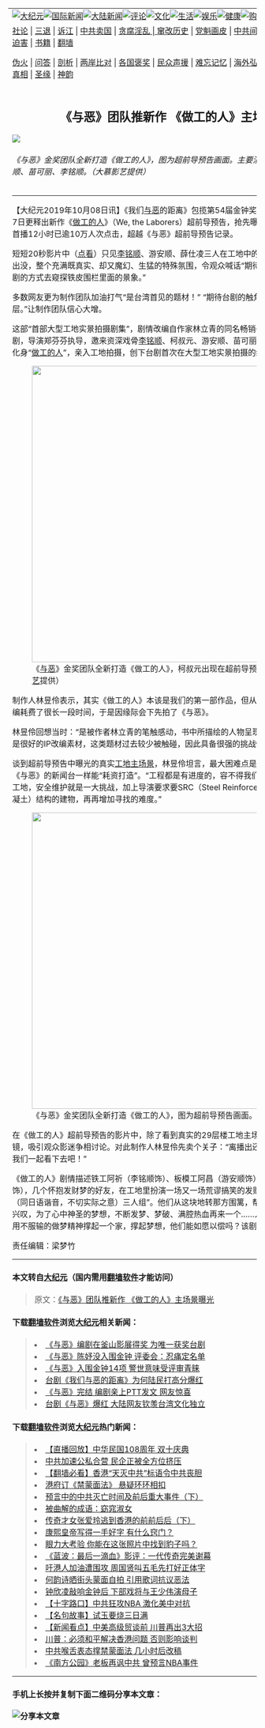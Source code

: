 <a name="1" id="1" target="_blank"></a><span id="1"></span>
<table border="0"><tr><td colspan="2" VALIGN=TOP><a href="https://github.com/woywz155/djy/blob/master/gb/nsc413.md#1"><img src="https://raw.githubusercontent.com/woywz155/www/master/t/djy/1.jpg" title="大纪元"></a><a href="https://github.com/woywz155/djy/blob/master/gb/n24hr.md#1"><img src="https://raw.githubusercontent.com/woywz155/www/master/t/djy/3.jpg" title="国际新闻"></a><a href="https://github.com/woywz155/djy/blob/master/gb/nsc413.md#1"><img src="https://raw.githubusercontent.com/woywz155/www/master/t/djy/4.jpg" title="大陆新闻"></a><a href="https://github.com/woywz155/djy/blob/master/gb/news392.md#1"><img src="https://raw.githubusercontent.com/woywz155/www/master/t/djy/5.jpg" title="评论"></a><a href="https://github.com/woywz155/djy/blob/master/gb/news2007.md#1"><img src="https://raw.githubusercontent.com/woywz155/www/master/t/djy/6.jpg" title="文化"></a><a href="https://github.com/woywz155/djy/blob/master/gb/news2008.md#1"><img src="https://raw.githubusercontent.com/woywz155/www/master/t/djy/7.jpg" title="生活"></a><a href="https://github.com/woywz155/djy/blob/master/gb/ncyule.md#1"><img src="https://raw.githubusercontent.com/woywz155/www/master/t/djy/8.jpg" title="娱乐"></a><a href="https://github.com/woywz155/djy/blob/master/gb/nsc1002.md#1"><img src="https://raw.githubusercontent.com/woywz155/www/master/t/djy/9.jpg" title="健康"><a href="https://www.youlucky.com"><img src="https://raw.githubusercontent.com/woywz155/www/master/t/djy/10.jpg" title="购物"></a><a href="https://www.supportepoch.org/donation?utm_medium=epochtimes&utm_source=referral&utm_campaign=donate_button_djyhomepage"><img src="https://raw.githubusercontent.com/woywz155/www/master/t/djy/12.jpg" title="捐款"></a></td></tr>
<tr><td colspan="2" VALIGN=TOP><a target="_blank" href="https://git.io/fjCRf">社论</a> | <a target="_blank" href="https://github.com/woywz155/djy/blob/master/gb/nf5657.md#1">三退</a> | <a target="_blank" href="https://github.com/woywz155/djy/blob/master/gb/nf6123.md#1">诉江</a> | <a target="_blank" href="https://github.com/woywz155/djy/blob/master/gb/nf1176117.md#1">中共卖国</a> | <a target="_blank" href="https://github.com/woywz155/djy/blob/master/gb/nf5773.md#1">贪腐淫乱 | <a target="_blank" href="https://github.com/woywz155/djy/blob/master/gb/nf1176115.md#1">窜改历史</a> | <a target="_blank" href="https://github.com/woywz155/djy/blob/master/gb/nf1176107.md#1">党魁画皮</a> | <a target="_blank" href="https://github.com/woywz155/djy/blob/master/gb/nf1320400.md#1">中共间谍</a> | <a target="_blank" href="https://github.com/woywz155/djy/blob/master/gb/nf1176114.md#1">破坏传统</a> | <a target="_blank" href="https://github.com/woywz155/djy/blob/master/gb/nf5287.md#1">恶贯满盈</a> | <a target="_blank" href="https://github.com/woywz155/djy/blob/master/gb/ncid278.md#1">人权</a> | <a target="_blank" href="https://github.com/woywz155/djy/blob/master/gb/nf1176111.md#1">迫害</a> | <a target="_blank" href="https://github.com/woywz155/djy/blob/master/gb/nf1235328.md#1">书籍</a> | <a target="_blank" href="https://github.com/woywz155/www/blob/master/README.md?zsrh#1">翻墙</a></p><p><a target="_blank" href="https://github.com/woywz155/djy/blob/master/gb/nf5562.md#1">伪火</a> | <a target="_blank" href="https://github.com/woywz155/djy/blob/master/gb/nf4378.md#1">问答</a> | <a target="_blank" href="https://github.com/woywz155/djy/blob/master/gb/nf5792.md#1">剖析</a> | <a target="_blank" href="https://github.com/woywz155/djy/blob/master/gb/nf5735.md#1">两岸比对</a> | <a target="_blank" href="https://github.com/woywz155/djy/blob/master/gb/nf6119.md#1">各国褒奖</a> | <a target="_blank" href="https://github.com/woywz155/djy/blob/master/gb/nf6120.md#1">民众声援</a> | <a target="_blank" href="https://github.com/woywz155/djy/blob/master/gb/nf1188594.md#1">难忘记忆</a> | <a target="_blank" href="https://github.com/woywz155/djy/blob/master/gb/nf3180.md#1">海外弘传</a> | <a target="_blank" href="https://github.com/woywz155/djy/blob/master/gb/nf5410.md#1">万人上访</a> | <a target="_blank" href="https://github.com/woywz155/ntdtv/blob/master/gb/prog1530_1.md#1">和平抗议</a> | <a target="_blank" href="https://github.com/woywz155/djy/blob/master/gb/nf4386.md#1">支持</a> | <a target="_blank" href="https://github.com/woywz155/djy/blob/master/gb/nf4389.md#1">真相</a> | <a target="_blank" href="https://github.com/woywz155/djy/blob/master/gb/nf5790.md#1">圣缘</a> | <a target="_blank" href="https://github.com/woywz155/djy/blob/master/gb/nf4786.md#1">神韵</a></td></tr>
<tr><td VALIGN=TOP width="626"><h2 align=center>《与恶》团队推新作 《做工的人》主场景曝光</h2>
<img src="http://i.epochtimes.com/assets/uploads/2019/10/1910080309001487-600x400.jpg" />
<h6>《与恶》金奖团队全新打造《做工的人》，图为超前导预告画面。主要演员薛仕凌（左起）、游安顺、苗可丽、李铭顺。（大慕影艺提供）
</h6>
<hr>
<p>【大纪元2019年10月08日讯】《我们<a href="https://github.com/woywz155/djy/blob/master/gb/tag/%E4%B8%8E%E6%81%B6.md">与恶</a>的距离》包揽第54届金钟奖六项大奖之后，工作团队7日更释出新作《<a href="https://github.com/woywz155/djy/blob/master/gb/tag/%E5%81%9A%E5%B7%A5%E7%9A%84%E4%BA%BA.md">做工的人</a>》（We, the Laborers）超前导预告，抢先曝光真实大型<a href="https://github.com/woywz155/djy/blob/master/gb/tag/%E5%B7%A5%E5%9C%B0%E4%B8%BB%E5%9C%BA%E6%99%AF.md">工地主场景</a>，首播12小时已逾10万人次点击，超越《与恶》超前导预告记录。</p>
<p>短短20秒影片中（<a href="https://www.youtube.com/watch?v=JqmsrbsbcWg&amp;feature=youtu.be" target="_blank" rel="noopener noreferrer">点看</a>）只见<a href="https://github.com/woywz155/djy/blob/master/gb/tag/%E6%9D%8E%E9%93%AD%E9%A1%BA.md">李铭顺</a>、游安顺、薛仕凌三人在工地中的背影，最后一幕惊见鳄鱼出没，整个充满既真实、却又魔幻、生猛的特殊氛围，令观众喊话“期待了！”“从没想过以看电视剧的方式去窥探铁皮围栏里面的景象。”</p>
<p>多数网友更为制作团队加油打气“是台湾首见的题材！” “期待台剧的触角能深入各行各业不同阶层。”让制作团队信心大增。</p>
<p>这部“首部大型工地实景拍摄剧集”，剧情改编自作家林立青的同名畅销书，由郑芬芬、洪兹盈编剧，导演郑芬芬执导，邀来资深戏骨<a href="https://github.com/woywz155/djy/blob/master/gb/tag/%E6%9D%8E%E9%93%AD%E9%A1%BA.md">李铭顺</a>、柯叔元、游安顺、苗可丽、薛仕凌，五位演员精彩化身“<a href="https://github.com/woywz155/djy/blob/master/gb/tag/%E5%81%9A%E5%B7%A5%E7%9A%84%E4%BA%BA.md">做工的人</a>”，亲入工地拍摄，创下台剧首次在大型工地实景拍摄的纪录。</p>
<figure id="attachment_11575519" style="width: 600px" class="wp-caption aligncenter"><a href="http://i.epochtimes.com/assets/uploads/2019/10/1910080308541487.jpg"><img class="size-large wp-image-11575519" title="" src="http://i.epochtimes.com/assets/uploads/2019/10/1910080308541487-600x400.jpg" alt="" width="600" b="400" /></a><figcaption class="wp-caption-text">《<a href="https://github.com/woywz155/djy/blob/master/gb/tag/%E4%B8%8E%E6%81%B6.md">与恶</a>》金奖团队全新打造《做工的人》，柯叔元出现在超前导预告画面中。（<a href="https://github.com/woywz155/djy/blob/master/gb/tag/%E5%A4%A7%E6%85%95%E5%BD%B1%E8%89%BA.md">大慕影艺</a>提供）</figcaption></figure>
<p>制作人林昱伶表示，其实《做工的人》本该是我们的第一部作品，但从原著转换为影视剧本的改编耗费了很长一段时间，于是因缘际会下先拍了《与恶》。</p>
<p>林昱伶回想当时：“是被作者林立青的笔触感动，书中所描绘的人物呈现了某个真实社会的缩影，是很好的IP改编素材，这类题材过去较少被触碰，因此具备很强的挑战性，吸引我们想去尝试。”</p>
<p>谈到超前导预告中曝光的真实<a href="https://github.com/woywz155/djy/blob/master/gb/tag/%E5%B7%A5%E5%9C%B0%E4%B8%BB%E5%9C%BA%E6%99%AF.md">工地主场景</a>，林昱伶坦言，最大困难点是“根本找不到”，也无法像《与恶》的新闻台一样能“耗资打造”。“工程都是有进度的，容不得我们打断，剧组大队人马进入工地，安全维护就是一大挑战，加上导演要求要SRC（Steel Reinforced Concrete：钢骨钢筋混凝土）结构的建物，再再增加寻找的难度。”</p>
<figure id="attachment_11575512" style="width: 600px" class="wp-caption aligncenter"><a href="http://i.epochtimes.com/assets/uploads/2019/10/1910080308571487.jpg"><img class="size-large wp-image-11575512" title="" src="http://i.epochtimes.com/assets/uploads/2019/10/1910080308571487-600x400.jpg" alt="" width="600" b="400" /></a><figcaption class="wp-caption-text">《与恶》金奖团队全新打造《做工的人》，图为超前导预告画面。（<a href="https://github.com/woywz155/djy/blob/master/gb/tag/%E5%A4%A7%E6%85%95%E5%BD%B1%E8%89%BA.md">大慕影艺</a>提供）</figcaption></figure>
<p>在《做工的人》超前导预告的影片中，除了看到真实的29层楼工地主场景，更惊见一只小鳄鱼入镜，吸引观众影迷争相讨论。对此制作人林昱伶先卖个关子：“离播出还有点时间，请观众继续跟我们一起看下去吧！”</p>
<p>《做工的人》剧情描述铁工阿祈（李铭顺饰）、板模工阿昌（游安顺饰）和怪手阿全（薛仕凌饰），几个怀抱发财梦的好友，在工地里扮演一场又一场荒谬搞笑的发财戏码，被笑称“噗咙共（同日语谐音，不切实际之意）三人组”。他们从这块地转那方围篱，帮人做工盖房，却只能望楼兴叹，为了心中神圣的梦想，不断发梦、梦破、满腔热血再来一个……人生确实很难，但他们想用不服输的做梦精神撑起一个家，撑起梦想，他们能如愿以偿吗？该剧将于2020年上映。</p>
<p>责任编辑：梁梦竹</p>
<hr>

#### 本文转自<a href="http://www.epochtimes.com">大纪元</a>（国内需用<a href="https://git.io/JesJV">翻墙软件</a>才能访问）
> 原文：<a href="http://www.epochtimes.com/gb/19/10/8/n11575495.htm">《与恶》团队推新作 《做工的人》主场景曝光</a>
#### 下载<a href="https://git.io/JesJV">翻墙软件</a>浏览<a href="http://www.epochtimes.com">大纪元</a>相关新闻：
> <li><a href="http://www.epochtimes.com/gb/19/10/7/n11573438.htm">《与恶》编剧在釜山影展得奖 为唯一获奖台剧</a></li>
> <li><a href="http://www.epochtimes.com/gb/19/8/29/n11484699.htm">《与恶》陈妤没入围金钟 评委会：忍痛定名单</a></li>
> <li><a href="http://www.epochtimes.com/gb/19/8/28/n11482901.htm">《与恶》入围金钟14项 警世意味受评审青睐</a></li>
> <li><a href="http://www.epochtimes.com/gb/19/4/23/n11206516.htm">台剧《我们与恶的距离》为何陆民打高分爆红</a></li>
> <li><a href="http://www.epochtimes.com/gb/19/4/22/n11204181.htm">《与恶》完结 编剧亲上PTT发文 网友惊喜</a></li>
> <li><a href="http://www.epochtimes.com/gb/19/4/16/n11191416.htm">台剧《与恶》爆红 大陆网友钦羡台湾文化独立</a></li>

#### 下载<a href="https://git.io/JesJV">翻墙软件</a>浏览<a href="http://www.epochtimes.com">大纪元</a>热门新闻：
> <li><a href="http://www.epochtimes.com/gb/19/10/9/n11579460.htm">【直播回放】中华民国108周年 双十庆典</a></li>
> <li><a href="http://www.epochtimes.com/gb/19/10/7/n11572528.htm">中共加速公私合营 民企正被全方位挤压</a></li>
> <li><a href="http://www.epochtimes.com/gb/19/10/10/n11579807.htm">【翻墙必看】香港“天灭中共”标语令中共丧胆</a></li>
> <li><a href="http://www.epochtimes.com/gb/19/10/8/n11576752.htm">港府订《禁蒙面法》 悬疑环环相扣</a></li>
> <li><a href="http://www.epochtimes.com/gb/19/9/29/n11554590.htm">预言中的中共灭亡时间及前后重大事件（下）</a></li>
> <li><a href="http://www.epochtimes.com/gb/19/10/4/n11568273.htm">被曲解的成语：窈窕淑女</a></li>
> <li><a href="http://www.epochtimes.com/gb/19/10/2/n11563658.htm">传奇才女张爱玲逃到香港的前前后后（下）</a></li>
> <li><a href="http://www.epochtimes.com/gb/19/9/23/n11539994.htm">康熙皇帝写得一手好字 有什么窍门？</a></li>
> <li><a href="http://www.epochtimes.com/gb/19/10/9/n11577534.htm">眼力大考验 你能在这张照片中找到豹子吗？</a></li>
> <li><a href="http://www.epochtimes.com/gb/19/10/8/n11576651.htm">《蓝波：最后一滴血》影评：一代传奇完美谢幕</a></li>
> <li><a href="http://www.epochtimes.com/gb/19/10/7/n11574274.htm">吁港人加油遭围攻 周国贤叫五毛先打好正体字</a></li>
> <li><a href="http://www.epochtimes.com/gb/19/10/7/n11574643.htm">何韵诗晒街头蒙面自拍 引用歌词抗议恶法</a></li>
> <li><a href="http://www.epochtimes.com/gb/19/10/9/n11578053.htm">钟欣凌敲响金钟后 下部戏将与王少伟演母子</a></li>
> <li><a href="http://www.epochtimes.com/gb/19/10/9/n11577274.htm">【十字路口】中共狂攻NBA 激化美中对抗</a></li>
> <li><a href="http://www.epochtimes.com/gb/18/6/18/n10494192.htm">【名句故事】试玉要烧三日满</a></li>
> <li><a href="http://www.epochtimes.com/gb/19/10/9/n11579070.htm">【新闻看点】中美高级贸谈前 川普再出3大招</a></li>
> <li><a href="http://www.epochtimes.com/gb/19/10/7/n11574818.htm">川普：必须和平解决香港问题 否则影响谈判</a></li>
> <li><a href="http://www.epochtimes.com/gb/19/10/8/n11575068.htm">中共喉舌表态撑禁蒙面法 几小时后改稿</a></li>
> <li><a href="http://www.epochtimes.com/gb/19/10/8/n11575756.htm">《南方公园》老板再讽中共 曾预言NBA事件</a></li>
<hr>

#### 手机上长按并复制下面二维码分享本文章：<br><br><img src="http://www.hehaibao.com/qr/index.php?m=1&e=L&p=10&t=&d=https://github.com/woywz155/djy/blob/master/gb/19/10/8/n11575495.md%231" title="分享本文章"></td><td VALIGN=TOP><a href="https://github.com/woywz155/djy/blob/master/gb/16/1/21/n4622075.md?dfh#1" target="_blank"><img src="https://raw.githubusercontent.com/woywz155/djy/master/gb/300/wei-f1.jpg" title="中共的伪火骗局"  alt="中共的伪火骗局"></a><br><a href="https://github.com/woywz155/yh/blob/master/README.md?dfh#1" target="_blank"><img src="https://raw.githubusercontent.com/woywz155/djy/master/gb/300/yong-h.jpg" title="永恒的见证"  alt="永恒的见证"></a><br><a href="https://github.com/woywz155/djy/blob/master/gb/13/9/29/n3974789.md?dfh#1" target="_blank"><img src="https://raw.githubusercontent.com/woywz155/djy/master/gb/300/shang-lnz.jpg" title="善良女子被中共投男牢"  alt="善良女子被中共投男牢"></a><br><a href="https://github.com/woywz155/djy/blob/master/gb/16/3/16/n4663449.md?dfh#1" target="_blank"><img src="https://raw.githubusercontent.com/woywz155/djy/master/gb/300/huo-z3.jpg" title="警卫目击活摘器官"  alt="警卫目击活摘器官"></a><br><a href="https://github.com/woywz155/djy/blob/master/gb/16/8/7/n8177641.md?dfh#1" target="_blank"><img src="https://raw.githubusercontent.com/woywz155/djy/master/gb/300/huo-z4.jpg" title="证人描述活摘恐怖"  alt="证人描述活摘恐怖"></a><br><a href="https://github.com/woywz155/djy/blob/master/gb/10/4/19/n2881569.md?dfh#1" target="_blank"><img src="https://raw.githubusercontent.com/woywz155/djy/master/gb/300/huo-z1.jpg" title="揭开活摘器官黑幕"  alt="揭开活摘器官黑幕"></a><br><a href="https://github.com/woywz155/djy/blob/master/gb/10/11/7/n3077476.md?dfh#1" target="_blank"><img src="https://raw.githubusercontent.com/woywz155/djy/master/gb/300/ma-ks.jpg" title="马克思的成魔之路"  alt="马克思的成魔之路"></a><br><a href="https://github.com/woywz155/djy/blob/master/gb/14/6/9/n4173977.md?dfh#1" target="_blank"><img src="https://raw.githubusercontent.com/woywz155/djy/master/gb/300/chang-zs.jpg" title="藏字石 蕴天机"  alt="藏字石 蕴天机"></a><br><a href="https://github.com/woywz155/djy/blob/master/gb/18/5/10/n10381511.md?dfh#1" target="_blank"><img src="https://raw.githubusercontent.com/woywz155/djy/master/gb/300/st1.jpg" title="关注3亿人三退"  alt="关注3亿人三退"></a><br><a href="https://github.com/woywz155/djy/blob/master/gb/18/3/21/n10237682.md?dfh#1" target="_blank"><img src="https://raw.githubusercontent.com/woywz155/djy/master/gb/300/jie-t.jpg" title="解体中共复兴中华"  alt="解体中共复兴中华"></a><br><a href="https://github.com/woywz155/djy/blob/master/gb/9/2/9/n2422991.md?dfh#1" target="_blank"><img src="https://raw.githubusercontent.com/woywz155/djy/master/gb/300/gao-zs.jpg" title="中共迫害良心律师"  alt="中共迫害良心律师"></a><br><a href="https://github.com/woywz155/djy/blob/master/gb/18/12/9/n10900044.md?dfh#1" target="_blank"><img src="https://raw.githubusercontent.com/woywz155/djy/master/gb/300/sj1.jpg" title="303万人举报江泽民"  alt="303万人举报江泽民"></a><br><a href="https://github.com/woywz155/djy/blob/master/gb/18/8/28/n10672014.md?dfh#1" target="_blank"><img src="https://raw.githubusercontent.com/woywz155/djy/master/gb/300/sj2.jpg" title="这些官员为何起诉江泽民"  alt="这些官员为何起诉江泽民"></a><br><a href="https://github.com/woywz155/djy/blob/master/gb/8/12/18/n2367165.md?dfh#1" target="_blank"><img src="https://raw.githubusercontent.com/woywz155/djy/master/gb/300/liangan.jpg" title="海峡两岸的强烈对比"  alt="海峡两岸的强烈对比"></a><br><a href="https://github.com/woywz155/djy/blob/master/gb/15/5/5/n4427238.md?dfh#1" target="_blank"><img src="https://raw.githubusercontent.com/woywz155/djy/master/gb/300/jia-ndzl.jpg" title="加拿大总理的贺信"  alt="加拿大总理的贺信"></a><br><a href="https://github.com/woywz155/djy/blob/master/gb/11/6/17/n3289382.md?dfh#1" target="_blank"><img src="https://raw.githubusercontent.com/woywz155/djy/master/gb/300/xiao-wd.jpg" title="探寻真相兼听则明"  alt="探寻真相兼听则明"></a><br><a href="https://github.com/woywz155/djy/blob/master/gb/18/10/27/n10812623.md?dfh#1" target="_blank"><img src="https://raw.githubusercontent.com/woywz155/djy/master/gb/300/yindu.jpg" title="印度媒体报道东方"  alt="印度媒体报道东方"></a><br><a href="https://github.com/woywz155/djy/blob/master/gb/18/6/9/n10469652.md?dfh#1" target="_blank"><img src="https://raw.githubusercontent.com/woywz155/djy/master/gb/300/xie-j.jpg" title="不一样的海外校园"  alt="不一样的海外校园"></a><br><a href="https://github.com/woywz155/djy/blob/master/gb/7/4/5/n1669415.md?dfh#1" target="_blank"><img src="https://raw.githubusercontent.com/woywz155/djy/master/gb/300/li-up.jpg" title="从大师到徒弟的传奇"  alt="从大师到徒弟的传奇"></a><br><a href="https://github.com/woywz155/djy/blob/master/gb/17/5/26/n9191512.md?dfh#1" target="_blank"><img src="https://raw.githubusercontent.com/woywz155/djy/master/gb/300/zfl2.jpg" title="亿万人与东方一本奇书"  alt="亿万人与东方一本奇书"></a><br><a href="https://github.com/woywz155/djy/blob/master/gb/13/11/27/n4020290.md?dfh#1" target="_blank"><img src="https://raw.githubusercontent.com/woywz155/djy/master/gb/300/zhen-h.jpg" title="大陆见不到的震撼场面"  alt="大陆见不到的震撼场面"></a><br><a href="https://github.com/woywz155/djy/blob/master/gb/15/7/17/n4482910.md?dfh#1" target="_blank"><img src="https://raw.githubusercontent.com/woywz155/djy/master/gb/300/dalu-sk.jpg" title="人心向善 大陆当初盛况"  alt="人心向善 大陆当初盛况"></a><br><a href="https://github.com/woywz155/djy/blob/master/gb/9/10/15/n2689419.md?dfh#1" target="_blank"><img src="https://raw.githubusercontent.com/woywz155/djy/master/gb/300/zfl1.jpg" title="追寻真理 这书讲什么"  alt="追寻真理 这书讲什么"></a><br><a href="https://github.com/woywz155/www/blob/master/README.md?dfh#1" target="_blank"><img src="https://raw.githubusercontent.com/woywz155/djy/master/gb/300/fq1.jpg" title="下载免费翻墙软件"  alt="下载免费翻墙软件"></a><br></td></tr></table>
